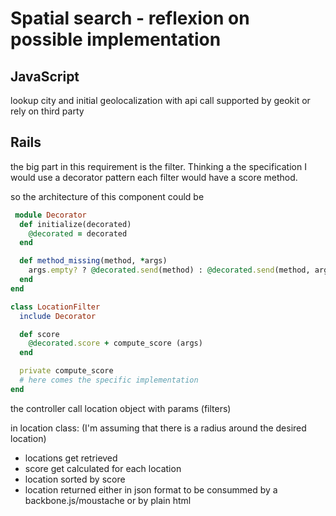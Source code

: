 # Spatial search - reflexion on possible implementation

## JavaScript
 lookup city and initial geolocalization with api call supported by geokit or rely on third party

## Rails
the big part in this requirement is the filter. Thinking a the specification I would use a decorator pattern
each filter would have a score method.

 so the architecture of this component could be
``` ruby
 module Decorator
  def initialize(decorated)
    @decorated = decorated
  end

  def method_missing(method, *args)
    args.empty? ? @decorated.send(method) : @decorated.send(method, args)
  end
end

class LocationFilter
  include Decorator

  def score
    @decorated.score + compute_score (args)
  end

  private compute_score
  # here comes the specific implementation
end
```

the controller call location object with params (filters)

in location class:
 (I'm assuming that there is a radius around the desired location)
  * locations get retrieved
  *  score get calculated for each location 
  *  location sorted by score
  *  location returned either in json format to be consummed by a backbone.js/moustache or by plain html
